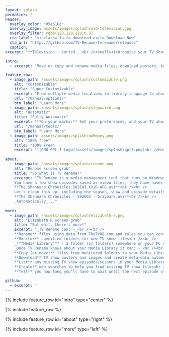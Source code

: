 ```yaml
---
layout: splash
permalink: /
header:
  overlay_color: "#5e616c"
  overlay_image: assets/images/splash/old-television.jpg
  overlay_filter: rgba(128,128,128,0.3)
  cta_label: "<i class='fa fa-download'></i> Download Now"
  cta_url: "https://github.com/TV-Rename/tvrename/releases"
  caption:
excerpt: "**Television - Sorted...<br /><small><i>Organise your TV Shows with<br />the Swiss-Army-Knife of<br />media management tools.</i></small>**<br />Latest Release: <br />"

intro:
  - excerpt: "Move or copy and rename media files, download posters, banners and episode images, create .nfo files, search for missing episodes, calendarize your favourite TV shows - _**automatically**_..."

feature_row:
  - image_path: /assets/images/splash/customizable.png
    alt: "customizable"
    title: "Super Customizable"
    excerpt: "From multiple media locations to library language to show and episode images to metadata, to  TheTVDB and µTorrent integration; virtually every aspect of TV Rename is configurable..."
    url: "/manual/options/"
    btn_label: "Learn More"
  - image_path: /assets/images/splash/stopwatch.png
    alt: "automatic"
    title: "Fully Automatic"
    excerpt: "**On-your marks:** Set your preferences, and your TV show collection location(s).<br />**Get set:** to run a scan to find out what's current, sit back, relax, and watch it<br />**Go**..."
    url: "/manual/tools/"
    btn_label: "Learn More"
  - image_path: assets/images/splash/noMoney.png
    alt: "100% free"
    title: "100% Free"
    excerpt: "![GNU GPL 3 Logo](assets/images/splash/gpl3.png)<br />Haven't a clue what you want to put here..."
    
about:
  - image_path: /assets/images/splash/rename.png
    alt: "Rename screen grab"
    title: "So what is TV Rename?"
    excerpt: "TV Rename is a media management tool that runs on Windows XP and later and looks after all your TV show files; making them presentable for [Kodi (XBMC)](https://kodi.tv/ 'visit Kodi on the web'), [Mede8er](http://www.mede8er.eu/ 'visit Mede8ter on the web'), [PyTivo](https://pytivo.sourceforge.io/wiki/index.php/PyTivo 'visit PyTivo on the web') and other media hubs.<br /><br />On the surface TV Rename will “fix” the names of TV shows…<br />
    You have a few show episodes saved as video files, they have names like:<br /><br />
    **The.Shannara.Chronicles.S02E03.XviD-AFG.avi**<br /><br />
    Let's clean this up, including the season, show and episode details like:<br /><br />
    **The Shannara Chronicles - S02E03 - Graymark.avi**<br /><br />
	_Automatically_..."
  
more:
  - image_path: /assets/images/splash/elizabeth-r.png
    alt: "Elizabeth R screen grab"
    title: "But wait, there's more!"
    excerpt: "_TV Rename can: -_<br /><br />
    **Rename** files using data from TheTVDB.com and rules you can configure<br />
    **Monitor** specified folders for new TV show files<br /><br />
    _**“Media Library”** - a folder (or folders) somewhere on your PC or NAS or whatever, with a bunch of TV show files in it (them)._<br /><br />
    _Once TV Rename knows about your Media Library it can: -_<br /><br />
    **Copy (or move)** files from monitored folders to your Media Library<br />
    **Download** TV show posters and images and create meta-data automatically<br />
    **List** any missing TV show episodes/seasons in your Media Library<br />
    **Create** web searches to help you find missing TV show files<br />
    **Tell** you how long you’ll have to wait until the next episode of your current favourite TV show airs"  

github:
  - excerpt: ''
---
```


{% include feature_row id="intro" type="center" %}

{% include feature_row %}

{% include feature_row id="about" type="right" %}

{% include feature_row id="more" type="left" %}